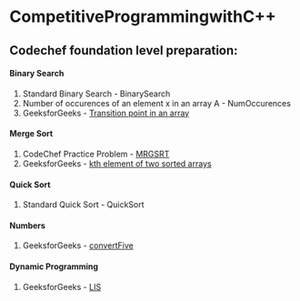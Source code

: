 # CompetitiveProgrammingwithC++
## Codechef foundation level preparation: 
#### Binary Search
1. Standard Binary Search - BinarySearch
2. Number of occurences of an element x in an array A - NumOccurences
3. GeeksforGeeks - [Transition point in an array](https://practice.geeksforgeeks.org/problems/find-transition-point/1)
#### Merge Sort
1. CodeChef Practice Problem - [MRGSRT](https://www.codechef.com/problems/MRGSRT)
2. GeeksforGeeks - [kth element of two sorted arrays](https://practice.geeksforgeeks.org/problems/k-th-element-of-two-sorted-array/0/) 
#### Quick Sort
1. Standard Quick Sort - QuickSort
#### Numbers
1. GeeksforGeeks - [convertFive](https://practice.geeksforgeeks.org/problems/replace-all-0s-with-5/1/)
#### Dynamic Programming
1. GeeksforGeeks - [LIS](https://practice.geeksforgeeks.org/problems/longest-increasing-subsequence/0/)
